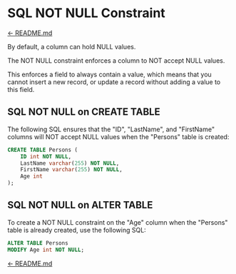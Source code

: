# SQL NOT NULL Constraint

[← README.md](../README.md)

By default, a column can hold NULL values.

The NOT NULL constraint enforces a column to NOT accept NULL values.

This enforces a field to always contain a value, which means that you cannot insert a new record, or update a record without adding a value to this field.

## SQL NOT NULL on CREATE TABLE

The following SQL ensures that the "ID", "LastName", and "FirstName" columns will NOT accept NULL values when the "Persons" table is created:

```sql
CREATE TABLE Persons (
    ID int NOT NULL,
    LastName varchar(255) NOT NULL,
    FirstName varchar(255) NOT NULL,
    Age int
);
```

## SQL NOT NULL on ALTER TABLE

To create a NOT NULL constraint on the "Age" column when the "Persons" table is already created, use the following SQL:

```sql
ALTER TABLE Persons
MODIFY Age int NOT NULL;
```

[← README.md](../README.md)